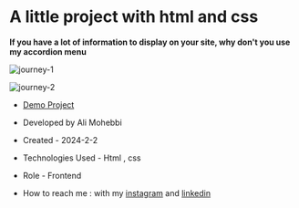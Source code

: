# A little project with html and css

**If you have a lot of information to display on your site, why don't you use my accordion menu**

![journey-1](https://github.com/Ali-Mohebbi-Developer/journey/assets/126477170/d3fca771-444b-4265-921d-6ddff57fd96b)

![journey-2](https://github.com/Ali-Mohebbi-Developer/journey/assets/126477170/b6a82941-2242-4299-bb3d-0ea8669a7fdf)

- [Demo Project](https://ali-mohebbi-developer.github.io/journey/)

- Developed by Ali Mohebbi

- Created - 2024-2-2

- Technologies Used - Html , css 

- Role - Frontend

- How to reach me : with my [instagram](https://www.instagram.com/Ali_Mohebbi_Developer) and [linkedin](https://www.linkedin.com/in/ali-mohebbi-7165b7265/)
